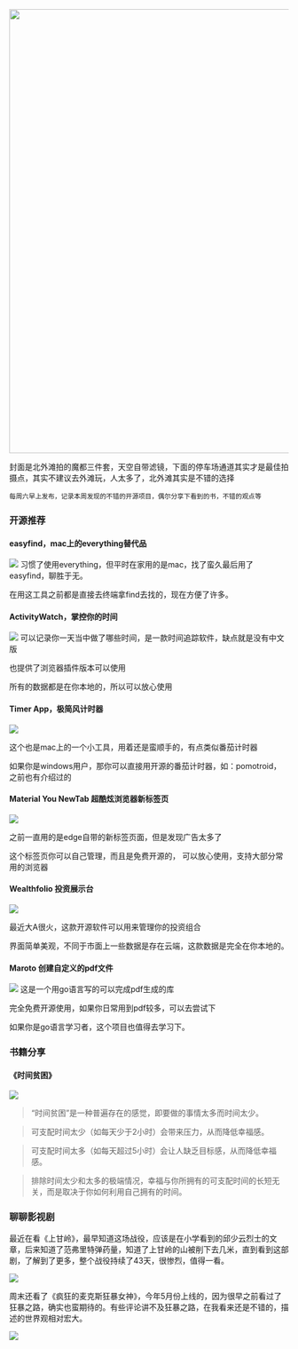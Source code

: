 <img src="https://img.picui.cn/free/2024/10/17/67106f997f3fb.jpg" width="800" />

封面是北外滩拍的魔都三件套，天空自带滤镜，下面的停车场通道其实才是最佳拍摄点，其实不建议去外滩玩，人太多了，北外滩其实是不错的选择

<small>每周六早上发布，记录本周发现的不错的开源项目，偶尔分享下看到的书，不错的观点等</small>  

### 开源推荐

#### easyfind，mac上的everything替代品
![](./5.png)
习惯了使用everything，但平时在家用的是mac，找了蛮久最后用了easyfind，聊胜于无。

在用这工具之前都是直接去终端拿find去找的，现在方便了许多。

#### ActivityWatch，掌控你的时间
![](./4.png)
可以记录你一天当中做了哪些时间，是一款时间追踪软件，缺点就是没有中文版

也提供了浏览器插件版本可以使用

所有的数据都是在你本地的，所以可以放心使用

#### Timer App，极简风计时器
![](./6.png)

这个也是mac上的一个小工具，用着还是蛮顺手的，有点类似番茄计时器

如果你是windows用户，那你可以直接用开源的番茄计时器，如：pomotroid，之前也有介绍过的

#### Material You NewTab 超酷炫浏览器新标签页
![](./3.png)

之前一直用的是edge自带的新标签页面，但是发现广告太多了

这个标签页你可以自己管理，而且是免费开源的， 可以放心使用，支持大部分常用的浏览器

#### Wealthfolio 投资展示台
![](./1.png)

最近大A很火，这款开源软件可以用来管理你的投资组合

界面简单美观，不同于市面上一些数据是存在云端，这款数据是完全在你本地的。

#### Maroto 创建自定义的pdf文件
![](./2.png)
这是一个用go语言写的可以完成pdf生成的库

完全免费开源使用，如果你日常用到pdf较多，可以去尝试下

如果你是go语言学习者，这个项目也值得去学习下。
### 书籍分享

#### 《时间贫困》

![](image.png)

> “时间贫困”是一种普遍存在的感觉，即要做的事情太多而时间太少。 


> 可支配时间太少（如每天少于2小时）会带来压力，从而降低幸福感。 


> 可支配时间太多（如每天超过5小时）会让人缺乏目标感，从而降低幸福感。 


> 排除时间太少和太多的极端情况，幸福与你所拥有的可支配时间的长短无关，而是取决于你如何利用自己拥有的时间。

### 聊聊影视剧

最近在看《上甘岭》，最早知道这场战役，应该是在小学看到的邱少云烈士的文章，后来知道了范弗里特弹药量，知道了上甘岭的山被削下去几米，直到看到这部剧，了解到了更多，整个战役持续了43天，很惨烈，值得一看。

![](image-1.png)

周末还看了《疯狂的麦克斯狂暴女神》，今年5月份上线的，因为很早之前看过了狂暴之路，确实也蛮期待的。有些评论讲不及狂暴之路，在我看来还是不错的，描述的世界观相对宏大。

![](image-2.png)

